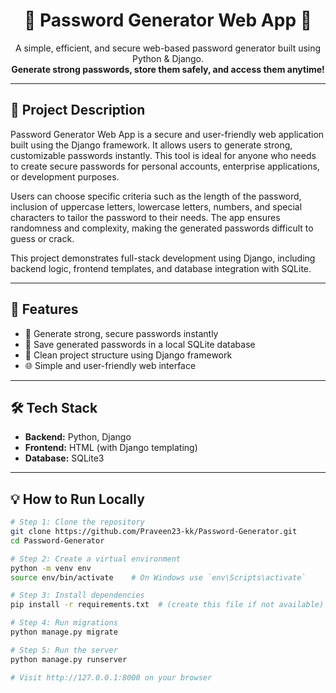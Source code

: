 <h1 align="center">🔐 Password Generator Web App 🔐</h1>

<p align="center">
    A simple, efficient, and secure web-based password generator built using Python & Django.
    <br>
    <strong>Generate strong passwords, store them safely, and access them anytime!</strong>
</p>

---

## 📂  Project Description
Password Generator Web App is a secure and user-friendly web application built using the Django framework. It allows users to generate strong, customizable passwords instantly. This tool is ideal for anyone who needs to create secure passwords for personal accounts, enterprise applications, or development purposes.

Users can choose specific criteria such as the length of the password, inclusion of uppercase letters, lowercase letters, numbers, and special characters to tailor the password to their needs. The app ensures randomness and complexity, making the generated passwords difficult to guess or crack.

This project demonstrates full-stack development using Django, including backend logic, frontend templates, and database integration with SQLite.

---

## 🚀 Features

- 🔑 Generate strong, secure passwords instantly
- 💾 Save generated passwords in a local SQLite database
- 📁 Clean project structure using Django framework
- 🌐 Simple and user-friendly web interface

---

## 🛠️ Tech Stack

- **Backend:** Python, Django
- **Frontend:** HTML (with Django templating)
- **Database:** SQLite3

---

## 💡 How to Run Locally

```bash
# Step 1: Clone the repository
git clone https://github.com/Praveen23-kk/Password-Generator.git
cd Password-Generator

# Step 2: Create a virtual environment
python -m venv env
source env/bin/activate    # On Windows use `env\Scripts\activate`

# Step 3: Install dependencies
pip install -r requirements.txt  # (create this file if not available)

# Step 4: Run migrations
python manage.py migrate

# Step 5: Run the server
python manage.py runserver

# Visit http://127.0.0.1:8000 on your browser
